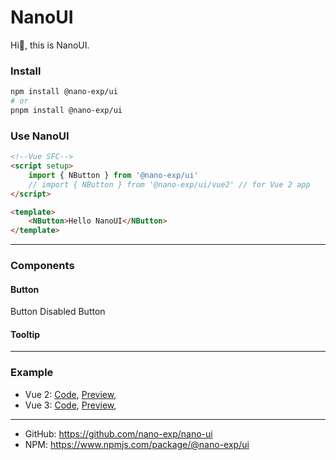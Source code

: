 # NanoUI

Hi👋, this is NanoUI.

### Install

```sh
npm install @nano-exp/ui
# or
pnpm install @nano-exp/ui
```

### Use NanoUI

```html
<!--Vue SFC-->
<script setup>
    import { NButton } from '@nano-exp/ui'
    // import { NButton } from '@nano-exp/ui/vue2' // for Vue 2 app
</script>

<template>
    <NButton>Hello NanoUI</NButton>
</template>
```

---

### Components

#### Button

<NFlex>
<NButton>Button</NButton>
<NButton disabled>Disabled Button</NButton>
</NFlex>

#### Tooltip

<script setup>
import Tooltip from './Tooltip.vue'
</script>

<Tooltip/>

---

### Example

- Vue 2: [Code](https://github.com/nano-exp/nano-ui/tree/main/example/vue2), [Preview](https://nano-exp.github.io/nano-ui/example/vue2/), 
- Vue 3: [Code](https://github.com/nano-exp/nano-ui/tree/main/example/vue3), [Preview](https://nano-exp.github.io/nano-ui/example/vue3/), 

---

- GitHub: https://github.com/nano-exp/nano-ui
- NPM: https://www.npmjs.com/package/@nano-exp/ui
